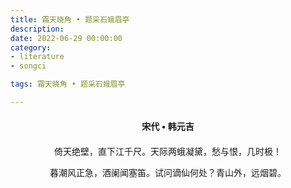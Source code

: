 ```yaml
---
title: 霜天晓角 • 题采石蛾眉亭
description:
date: 2022-06-29 00:00:00
category:
- literature
- songci

tags: 霜天晓角 • 题采石蛾眉亭

---
```


<div id="poem-author">
    宋代 • 韩元吉
</div>
<div id="poem-body">
<p class="poem-paragraph">倚天绝壁，直下江千尺。天际两蛾凝黛，愁与恨，几时极！</p>
<p class="poem-paragraph">暮潮风正急，酒阑闻塞笛。试问谪仙何处？青山外，远烟碧。</p>

</div>

<style>

#poem-author {
    width: 100%;
    text-align: center;
    margin: 20px 0;
    font-weight: bold;
}
#poem-body {
    width: 100%;
    text-align: center;
}
.poem-paragraph {
    font-family: "仿宋"
}

</style>